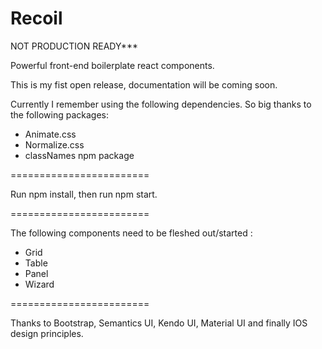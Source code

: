 # Recoil

NOT PRODUCTION READY***

Powerful front-end boilerplate react components.

This is my fist open release, documentation will be coming soon.

Currently I remember using the following dependencies. So big thanks to the following packages:

- Animate.css
- Normalize.css
- classNames npm package

========================

Run npm install, then run npm start.

========================

The following components need to be fleshed out/started :

- Grid
- Table
- Panel
- Wizard

========================

Thanks to Bootstrap, Semantics UI, Kendo UI, Material UI and finally IOS design principles.
